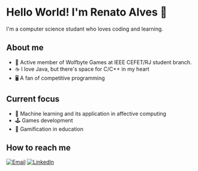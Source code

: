 # Hello World! I'm Renato Alves 👋

 I'm a computer science studant who loves coding and learning. 

## About me
- 🐺 Active member of Wolfbyte Games at IEEE CEFET/RJ student branch.
- ☕ I love Java, but there's space for C/C++ in my heart
- 🖥️ A fan of competitive programming

## Current focus
- 🤖 Machine learning and its application in affective computing
- 🕹️ Games development
- 🎲 Gamification in education

## How to reach me

[![Email](https://img.shields.io/badge/Email-D14836?style=for-the-badge&logo=gmail&logoColor=white)](mailto:renato.alvs1103@gmail.com)
[![LinkedIn](https://img.shields.io/badge/LinkedIn-0077B5?style=for-the-badge&logo=linkedin&logoColor=white)](https://www.linkedin.com/in/renato-alves-457a52300/)

